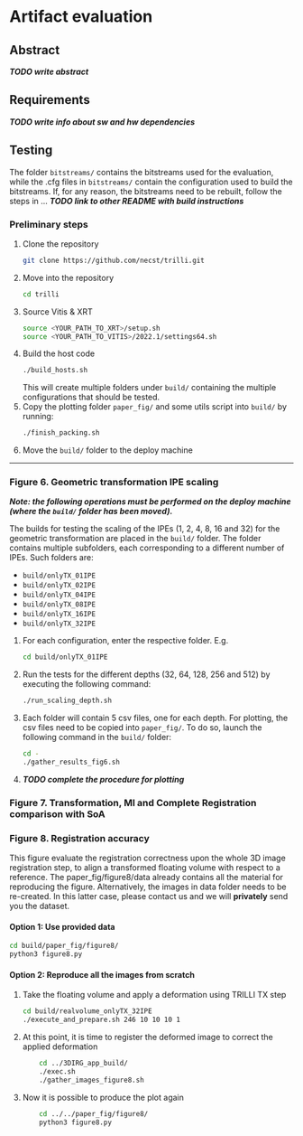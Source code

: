 # Artifact evaluation

## Abstract

***TODO write abstract***

## Requirements

***TODO write info about sw and hw dependencies***

## Testing

The folder `bitstreams/` contains the bitstreams used for the evaluation, while the .cfg files in `bitstreams/` contain the configuration used to build the bitstreams. If, for any reason, the bitstreams need to be rebuilt, follow the steps in ... ***TODO link to other README with build instructions***

### Preliminary steps
1. Clone the repository
    ```bash
    git clone https://github.com/necst/trilli.git
    ```
2. Move into the repository
    ```bash
    cd trilli
    ```
3. Source Vitis & XRT
    ```bash
    source <YOUR_PATH_TO_XRT>/setup.sh
    source <YOUR_PATH_TO_VITIS>/2022.1/settings64.sh
    ```
4. Build the host code
    ```bash
    ./build_hosts.sh
    ```
    This will create multiple folders under `build/` containing the multiple configurations that should be tested.
5. Copy the plotting folder `paper_fig/` and some utils script into `build/` by running:
    ```bash
    ./finish_packing.sh
    ```
6. Move the `build/` folder to the deploy machine

---

### Figure 6. Geometric transformation IPE scaling
***Note: the following operations must be performed on the deploy machine (where the `build/` folder has been moved).***

The builds for testing the scaling of the IPEs (1, 2, 4, 8, 16 and 32) for the geometric transformation are placed in the `build/` folder. The folder contains multiple subfolders, each corresponding to a different number of IPEs. Such folders are:
- `build/onlyTX_01IPE`
- `build/onlyTX_02IPE`
- `build/onlyTX_04IPE`
- `build/onlyTX_08IPE`
- `build/onlyTX_16IPE`
- `build/onlyTX_32IPE`

1. For each configuration, enter the respective folder. E.g.
    ```bash
    cd build/onlyTX_01IPE
    ```
2. Run the tests for the different depths (32, 64, 128, 256 and 512) by executing the following command:
    ```bash
    ./run_scaling_depth.sh
    ```
3. Each folder will contain 5 csv files, one for each depth. For plotting, the csv files need to be copied into `paper_fig/`. To do so, launch the following command in the `build/` folder:
    ```bash
    cd -
    ./gather_results_fig6.sh
    ```
4. ***TODO complete the procedure for plotting***

### Figure 7. Transformation, MI and Complete Registration comparison with SoA

### Figure 8. Registration accuracy

This figure evaluate the registration correctness upon the whole 3D image registration step, to align a transformed floating volume with respect to a reference. The paper_fig/figure8/data already contains all the material for reproducing the figure. Alternatively, the images in data folder needs to be re-created. In this latter case, please contact us and we will **privately** send you the dataset.

#### Option 1: Use provided data

```bash
cd build/paper_fig/figure8/
python3 figure8.py
```
#### Option 2: Reproduce all the images from scratch

1. Take the floating volume and apply a deformation using TRILLI TX step
    ```bash
    cd build/realvolume_onlyTX_32IPE
    ./execute_and_prepare.sh 246 10 10 10 1
    ```
2. At this point, it is time to register the deformed image to correct the applied deformation
    ```bash
        cd ../3DIRG_app_build/
        ./exec.sh
        ./gather_images_figure8.sh
    ```
3. Now it is possible to produce the plot again
    ```bash
        cd ../../paper_fig/figure8/
        python3 figure8.py
    ```